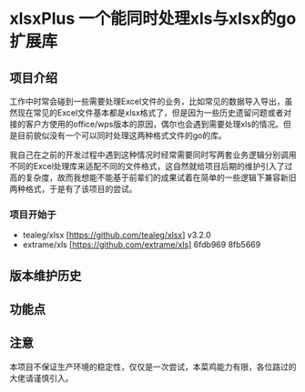 # xlsxPlus 一个能同时处理xls与xlsx的go扩展库

## 项目介绍

工作中时常会碰到一些需要处理Excel文件的业务，比如常见的数据导入导出，虽然现在常见的Excel文件基本都是xlsx格式了，但是因为一些历史遗留问题或者对接的客户方使用的office/wps版本的原因，偶尔也会遇到需要处理xls的情况。但是目前貌似没有一个可以同时处理这两种格式文件的go的库。

我自己在之前的开发过程中遇到这种情况时经常需要同时写两套业务逻辑分别调用不同的Excel处理库来适配不同的文件格式，这自然就给项目后期的维护引入了过高的复杂度，故而我想能不能基于前辈们的成果试着在简单的一些逻辑下兼容新旧两种格式，于是有了该项目的尝试。

### 项目开始于

* tealeg/xlsx [https://github.com/tealeg/xlsx] v3.2.0
* extrame/xls [https://github.com/extrame/xls] 6fdb969 8fb5669

## 版本维护历史

## 功能点

## 注意

本项目不保证生产环境的稳定性，仅仅是一次尝试，本菜鸡能力有限，各位路过的大佬请谨慎引入。
